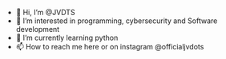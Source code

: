 - 👋 Hi, I’m @JVDTS
- 👀 I’m interested in programming, cybersecurity and Software development 
- 🌱 I’m currently learning python 
- 📫 How to reach me here or on instagram @officialjvdots

<!---
JVDTS/JVDTS is a ✨ special ✨ repository because its `README.md` (this file) appears on your GitHub profile.
You can click the Preview link to take a look at your changes.
--->

